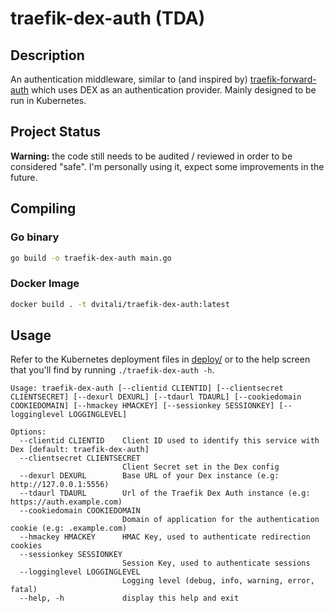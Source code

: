# traefik-dex-auth (TDA)

## Description

An authentication middleware, similar to (and inspired by) [traefik-forward-auth](https://github.com/thomseddon/traefik-forward-auth)
which uses DEX as an authentication provider. Mainly designed to be run in Kubernetes.

## Project Status
**Warning:** the code still needs to be audited / reviewed in order to be considered "safe".
I'm personally using it, expect some improvements in the future.

## Compiling

### Go binary
```bash
go build -o traefik-dex-auth main.go
```

### Docker Image
```bash
docker build . -t dvitali/traefik-dex-auth:latest
```

## Usage

Refer to the Kubernetes deployment files in [deploy/](deploy/) or to 
the help screen that you'll find by running `./traefik-dex-auth -h`.

```
Usage: traefik-dex-auth [--clientid CLIENTID] [--clientsecret CLIENTSECRET] [--dexurl DEXURL] [--tdaurl TDAURL] [--cookiedomain COOKIEDOMAIN] [--hmackey HMACKEY] [--sessionkey SESSIONKEY] [--logginglevel LOGGINGLEVEL]

Options:
  --clientid CLIENTID    Client ID used to identify this service with Dex [default: traefik-dex-auth]
  --clientsecret CLIENTSECRET
                         Client Secret set in the Dex config
  --dexurl DEXURL        Base URL of your Dex instance (e.g: http://127.0.0.1:5556)
  --tdaurl TDAURL        Url of the Traefik Dex Auth instance (e.g: https://auth.example.com)
  --cookiedomain COOKIEDOMAIN
                         Domain of application for the authentication cookie (e.g: .example.com)
  --hmackey HMACKEY      HMAC Key, used to authenticate redirection cookies
  --sessionkey SESSIONKEY
                         Session Key, used to authenticate sessions
  --logginglevel LOGGINGLEVEL
                         Logging level (debug, info, warning, error, fatal)
  --help, -h             display this help and exit

```